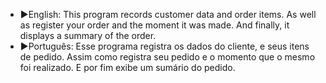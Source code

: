 - ▶️English: 
This program records customer data and order items. 
As well as register your order and the moment it was made. 
And finally, it displays a summary of the order. 
- ▶️Português:
Esse programa registra os dados do cliente, e seus itens de pedido. 
Assim como registra seu pedido e o momento que o mesmo foi realizado. 
E por fim exibe um sumário do pedido.
